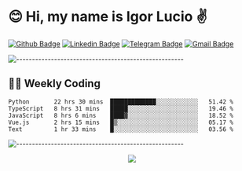 # :blush: Hi, my name is Igor Lucio :v:

[![Github Badge](https://img.shields.io/badge/-Github-000?style=flat-square&logo=Github&logoColor=white&link=https://github.com/lucasgdb)](https://github.com/iguit0)
[![Linkedin Badge](https://img.shields.io/badge/-LinkedIn-blue?style=flat-square&logo=Linkedin&logoColor=white&link=https://www.linkedin.com/in/igor-lucio-alves/)](https://www.linkedin.com/in/igor-lucio-alves/)
[![Telegram Badge](https://img.shields.io/badge/-Telegram-1ca0f1?style=flat-square&labelColor=1ca0f1&logo=telegram&logoColor=white&link=https://t.me/iguit0)](https://t.me/iguit0)
[![Gmail Badge](https://img.shields.io/badge/-Gmail-c14438?style=flat-square&logo=Gmail&logoColor=white&link=mailto:igorsk89@gmail.com)](mailto:igorsk89@gmail.com)

![-----------------------------------------------------](https://raw.githubusercontent.com/andreasbm/readme/master/assets/lines/colored.png)

## :man_technologist: Weekly Coding
<!--START_SECTION:waka-->
```text
Python       22 hrs 30 mins  █████████████░░░░░░░░░░░░   51.42 % 
TypeScript   8 hrs 31 mins   █████░░░░░░░░░░░░░░░░░░░░   19.46 % 
JavaScript   8 hrs 6 mins    ████▓░░░░░░░░░░░░░░░░░░░░   18.52 % 
Vue.js       2 hrs 15 mins   █▒░░░░░░░░░░░░░░░░░░░░░░░   05.17 % 
Text         1 hr 33 mins    █░░░░░░░░░░░░░░░░░░░░░░░░   03.56 % 
```
<!--END_SECTION:waka-->
![-----------------------------------------------------](https://raw.githubusercontent.com/andreasbm/readme/master/assets/lines/colored.png)

<div align="center"><img src="https://github-readme-stats.vercel.app/api?username=iguit0&show_icons=true&count_private=true&theme=radical&hide=issues" /></div>
